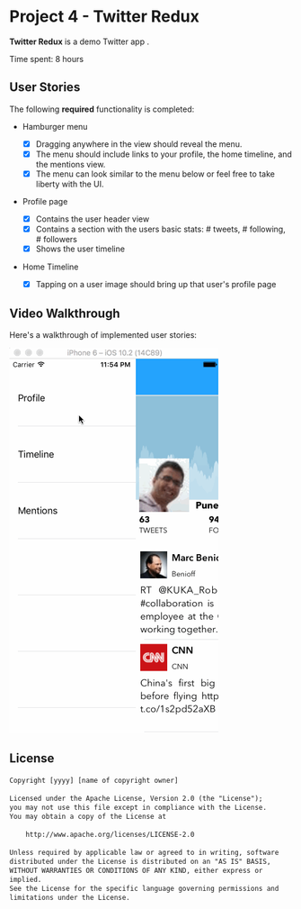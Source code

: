 # Project 4 - **Twitter Redux**

**Twitter Redux** is a demo Twitter app .

Time spent: 8 hours

## User Stories

The following **required** functionality is completed:

- Hamburger menu
  - [x] Dragging anywhere in the view should reveal the menu.
  - [x] The menu should include links to your profile, the home timeline, and the mentions view.
  - [x] The menu can look similar to the menu below or feel free to take liberty with the UI.

- Profile page

  - [x] Contains the user header view
  - [x] Contains a section with the users basic stats: # tweets, # following, # followers
  - [x] Shows the user timeline

- Home Timeline

  - [x] Tapping on a user image should bring up that user's profile page


## Video Walkthrough

Here's a walkthrough of implemented user stories:

![](./TwitterRedux.gif)



## License

    Copyright [yyyy] [name of copyright owner]

    Licensed under the Apache License, Version 2.0 (the "License");
    you may not use this file except in compliance with the License.
    You may obtain a copy of the License at

        http://www.apache.org/licenses/LICENSE-2.0

    Unless required by applicable law or agreed to in writing, software
    distributed under the License is distributed on an "AS IS" BASIS,
    WITHOUT WARRANTIES OR CONDITIONS OF ANY KIND, either express or implied.
    See the License for the specific language governing permissions and
    limitations under the License.
